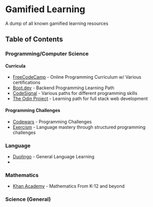 # Gamified Learning
A dump of all known gamified learning resources

## Table of Contents

### Programming/Computer Science
#### Curricula
  - [FreeCodeCamp](https://www.freecodecamp.org/) - Online Programming Curriculum w/ Various certifications
  - [Boot.dev](https://www.boot.dev/) - Backend Programming Learning Path
  - [CodeSignal](https://learn.codesignal.com/course-paths/) - Various paths for different programming skills
  - [The Odin Project](https://www.theodinproject.com/) - Learning path for full stack web development

#### Programming Challenges
  - [Codewars](https://www.codewars.com/) - Programming Challenges
  - [Exercism](https://exercism.org/) - Language mastery through structured programming challenges

### Language
- [Duolingo](https://www.duolingo.com/) - General Language Learning
- 

### Mathematics
- [Khan Academy](https://www.khanacademy.org/) - Mathematics From K-12 and beyond

### Science (General)
